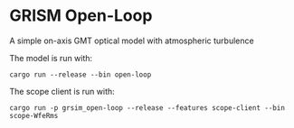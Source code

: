 # GRISM Open-Loop

 A simple on-axis GMT optical model with atmospheric turbulence 

 The model is run with:
```shell
cargo run --release --bin open-loop
```

The scope client is run with:
```shell
cargo run -p grsim_open-loop --release --features scope-client --bin scope-WfeRms
```